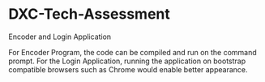 # DXC-Tech-Assessment
Encoder and Login Application

For Encoder Program, the code can be compiled and run on the command prompt.
For the Login Application, running the application on bootstrap compatible browsers such as Chrome would enable better appearance.
